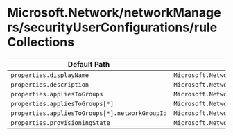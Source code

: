# Microsoft.Network/networkManagers/securityUserConfigurations/ruleCollections

| Default Path | Alias |
|---|---|
| `properties.displayName` | `Microsoft.Network/networkManagers/securityUserConfigurations/ruleCollections/displayName` |
| `properties.description` | `Microsoft.Network/networkManagers/securityUserConfigurations/ruleCollections/description` |
| `properties.appliesToGroups` | `Microsoft.Network/networkManagers/securityUserConfigurations/ruleCollections/appliesToGroups` |
| `properties.appliesToGroups[*]` | `Microsoft.Network/networkManagers/securityUserConfigurations/ruleCollections/appliesToGroups[*]` |
| `properties.appliesToGroups[*].networkGroupId` | `Microsoft.Network/networkManagers/securityUserConfigurations/ruleCollections/appliesToGroups[*].networkGroupId` |
| `properties.provisioningState` | `Microsoft.Network/networkManagers/securityUserConfigurations/ruleCollections/provisioningState` |

